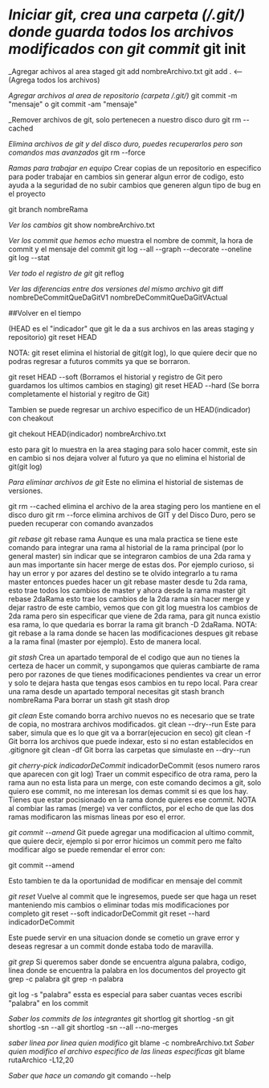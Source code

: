 _Iniciar git, crea una carpeta (/.git/) donde guarda todos los archivos modificados con git commit_
git init
================================

_Agregar achivos al area staged
git add nombreArchivo.txt
git add . <-- (Agrega todos los archivos)

_Agregar archivos al area de repositorio (carpeta /.git/)_
git commit -m "mensaje"
o
git commit -am "mensaje"

_Remover archivos de git, solo pertenecen a nuestro disco duro
git rm  --cached

_Elimina archivos de git y del disco duro, puedes recuperarlos pero son comandos mas avanzados_
git rm --force

_Ramas para trabajar en equipo_
Crear copias de un repositorio en especifico para poder trabajar en cambios sin generar algun error de codigo, esto ayuda a la seguridad de no subir cambios que generen algun tipo de bug en el proyecto

git branch nombreRama

_Ver los cambios_
git show nombreArchivo.txt

_Ver los commit que hemos echo_
muestra el nombre de commit, la hora de commit y el mensaje del commit
git log --all --graph --decorate --oneline
git log --stat

_Ver todo el registro de git_
git reflog

_Ver las diferencias entre dos versiones del mismo archivo_
git diff nombreDeCommitQueDaGitV1 nombreDeCommitQueDaGitVActual

##Volver en el tiempo

(HEAD es el "indicador" que git le da a sus archivos en las areas staging y repositorio)
git reset HEAD 

NOTA: git reset elimina el historial de git(git log), lo que quiere decir que no podras regresar a futuros commits ya que se borraron.

git reset HEAD --soft (Borramos el historial y registro de Git pero guardamos los ultimos cambios en staging)
git reset HEAD --hard (Se borra completamente el historial y regitro de Git)

Tambien se puede regresar un archivo especifico de un HEAD(indicador) con cheakout

git chekout HEAD(indicador) nombreArchivo.txt

esto para git lo muestra en la area staging para solo hacer commit, este sin en cambio si nos dejara volver al futuro ya que no elimina el historial de git(git log)

_Para eliminar archivos de git_
Este no elimina el historial de sistemas de versiones.

git rm --cached elimina el archivo de la area staging pero los mantiene en el disco duro
git rm --force elimina archivos de GIT y del Disco Duro, pero se pueden recuperar con comando avanzados

_git rebase_
git rebase rama
Aunque es una mala practica se tiene este comando para integrar una rama al historial de la rama principal (por lo general master) sin indicar que se integraron cambios de una 2da rama y aun mas importante sin hacer merge de estas dos. Por ejemplo curioso, si hay un error y por azares del destino se te olvido integrarlo a tu rama master entonces puedes hacer un git rebase master desde tu 2da rama, esto trae todos los cambios de master y ahora desde la rama master git rebase 2daRama esto trae los cambios de la 2da rama sin hacer merge y dejar rastro de este cambio, vemos que con git log muestra los cambios de 2da rama pero sin especificar que viene de 2da rama, para git nunca existio esa rama, lo que quedaria es borrar la rama git branch -D 2daRama.
NOTA: git rebase a la rama donde se hacen las modificaciones despues git rebase a la rama final (master por ejemplo). Esto de manera local.

_git stash_
Crea un apartado temporal de el codigo que aun no tienes la certeza de hacer un commit, y supongamos que quieras cambiarte de rama pero por razones de que tienes modificaciones pendientes va crear un error y solo te dejara hasta que tengas esos cambios en tu repo local.
Para crear una rama desde un apartado temporal necesitas
git stash branch nombreRama
Para borrar un stash
git stash drop

_git clean_
Este comando borra archivo nuevos no es necesario que se trate de copia, no mostrara archivos modificados.
git clean --dry--run
Este para saber, simula que es lo que git va a borrar(ejecucion en seco)
git clean -f
Git borra los archivos que puede indexar, esto si no estan establecidos en .gitignore
git clean -df
Git borra las carpetas que simulaste en --dry--run

_git cherry-pick indicadorDeCommit_
indicadorDeCommit (esos numero raros que aparecen con git log)
Traer un commit especifico de otra rama, pero la rama aun no esta lista para un merge, con este comando decimos a git, solo quiero ese commit, no me interesan los demas commit si es que los hay.
Tienes que estar pocisionado en la rama donde quieres ese commit.
NOTA al combiar las ramas (merge) va ver conflictos, por el echo de que las dos ramas modificaron las mismas lineas por eso el error.

_git commit --amend_
Git puede agregar una modificacion al ultimo commit, que quiere decir, ejemplo si por error hicimos un commit pero me falto modificar algo se puede remendar el error con:

git commit --amend 

Esto tambien te da la oportunidad de modificar en mensaje del commit

_git reset_
Vuelve al commit que le ingresemos, puede ser que haga un reset manteniendo mis cambios o eliminar todas mis modificaciones por completo
git reset --soft indicadorDeCommit
git reset --hard indicadorDeCommit

Este puede servir en una situacion donde se cometio un grave error y deseas regresar a un commit 
donde estaba todo de maravilla.

_git grep_
Si queremos saber donde se encuentra alguna palabra, codigo, linea donde se encuentra la palabra en los documentos del proyecto
git grep -c palabra
git grep -n palabra

git log -s "palabra" essta es especial para saber cuantas veces escribi "palabra" en los commit

_Saber los commits de los integrantes_
git shortlog
git shortlog -sn
git shortlog -sn --all
git shortlog -sn --all --no-merges

_saber linea por linea quien modifico_
git blame -c nombreArchivo.txt
_Saber quien modifico el archivo especifico de las lineas especificas_
git blame rutaArchico -L12,20

_Saber que hace un comando_
git comando --help
